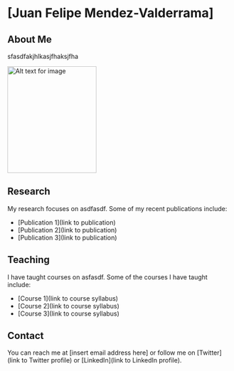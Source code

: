 # [Juan Felipe Mendez-Valderrama]

## About Me

sfasdfakjhlkasjfhaksjfha

<img src="https://github.com/MendezV/MendezV.github.io/blob/main/Felipe5.jpg" alt="Alt text for image" width="200" height="240">

## Research

My research focuses on asdfasdf. Some of my recent publications include:

- [Publication 1](link to publication)
- [Publication 2](link to publication)
- [Publication 3](link to publication)

## Teaching

I have taught courses on asfasdf. Some of the courses I have taught include:

- [Course 1](link to course syllabus)
- [Course 2](link to course syllabus)
- [Course 3](link to course syllabus)

## Contact

You can reach me at [insert email address here] or follow me on [Twitter](link to Twitter profile) or [LinkedIn](link to LinkedIn profile).
